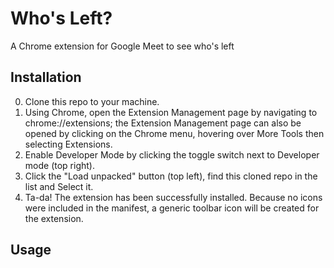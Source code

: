 # Who's Left?

A Chrome extension for Google Meet to see who's left

## Installation

0. Clone this repo to your machine.
1. Using Chrome, open the Extension Management page by navigating to chrome://extensions; the Extension Management page can also be opened by clicking on the Chrome menu, hovering over More Tools then selecting Extensions.
2. Enable Developer Mode by clicking the toggle switch next to Developer mode (top right).
3. Click the "Load unpacked" button (top left), find this cloned repo in the list and Select it.
4. Ta-da! The extension has been successfully installed. Because no icons were included in the manifest, a generic toolbar icon will be created for the extension.

## Usage

